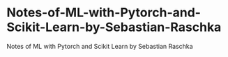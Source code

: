 # Notes-of-ML-with-Pytorch-and-Scikit-Learn-by-Sebastian-Raschka
Notes of ML with Pytorch and Scikit Learn by Sebastian Raschka
